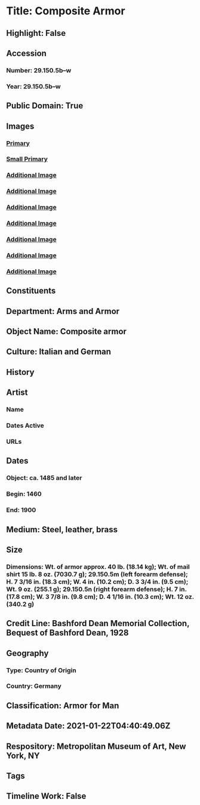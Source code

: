 # Title: Composite Armor
## Highlight: False
## Accession
### Number: 29.150.5b–w
### Year: 29.150.5b–w
## Public Domain: True
## Images
### [Primary](https://images.metmuseum.org/CRDImages/aa/original/LC-29_150_5m-004.jpg)
### [Small Primary](https://images.metmuseum.org/CRDImages/aa/web-large/LC-29_150_5m-004.jpg)
### [Additional Image](https://images.metmuseum.org/CRDImages/aa/original/LC-29_150_5n-002.jpg)
### [Additional Image](https://images.metmuseum.org/CRDImages/aa/original/LC-29_150_5n-003.jpg)
### [Additional Image](https://images.metmuseum.org/CRDImages/aa/original/LC-29_150_5n-004.jpg)
### [Additional Image](https://images.metmuseum.org/CRDImages/aa/original/LC-29_150_5n-005.jpg)
### [Additional Image](https://images.metmuseum.org/CRDImages/aa/original/LC-29_150_5m-001.jpg)
### [Additional Image](https://images.metmuseum.org/CRDImages/aa/original/LC-29_150_5m-002.jpg)
### [Additional Image](https://images.metmuseum.org/CRDImages/aa/original/LC-29_150_5m-003.jpg)
## Constituents
## Department: Arms and Armor
## Object Name: Composite armor
## Culture: Italian and German
## History
## Artist
### Name
### Dates Active
### URLs
## Dates
### Object: ca. 1485 and later
### Begin: 1460
### End: 1900
## Medium: Steel, leather, brass
## Size
### Dimensions: Wt. of armor approx. 40 lb. (18.14 kg); Wt. of mail shirt 15 lb. 8 oz. (7030.7 g); 29.150.5m (left forearm defense); H. 7 3/16 in. (18.3 cm); W. 4 in. (10.2 cm); D. 3 3/4 in. (9.5 cm); Wt. 9 oz. (255.1 g); 29.150.5n (right forearm defense); H. 7 in. (17.8 cm); W. 3 7/8 in. (9.8 cm); D. 4 1/16 in. (10.3 cm); Wt. 12 oz. (340.2 g)
## Credit Line: Bashford Dean Memorial Collection, Bequest of Bashford Dean, 1928
## Geography
### Type: Country of Origin
### Country: Germany
## Classification: Armor for Man
## Metadata Date: 2021-01-22T04:40:49.06Z
## Respository: Metropolitan Museum of Art, New York, NY
## Tags
## Timeline Work: False